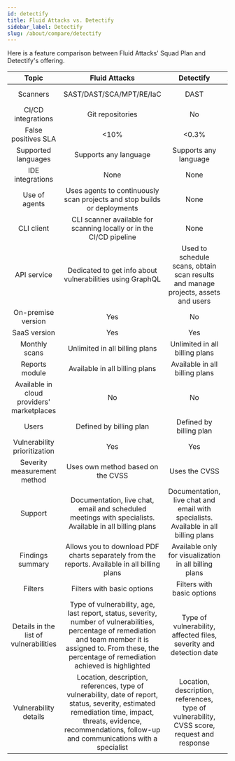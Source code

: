 ```yaml
---
id: detectify
title: Fluid Attacks vs. Detectify
sidebar_label: Detectify
slug: /about/compare/detectify
---
```


Here is a feature comparison
between Fluid Attacks' Squad Plan and Detectify's offering.

|                    **Topic**                    |                                                                                                                        **Fluid Attacks**                                                                                                               |                                                        **Detectify**                                                        | **Advantage** |
|:-----------------------------------------------:|:------------------------------------------------------------------------------------------------------------------------------------------------------------------------------------------------------------------------------------------------------:|:---------------------------------------------------------------------------------------------------------------------------:|:-------------:|
| Scanners                                        | SAST/DAST/SCA/MPT/RE/IaC                                                                                                                                                                                                                               | DAST                                                                                                                        | Fluid Attacks |
| CI/CD integrations                              | Git repositories                                                                                                                                                                                                                                       | No                                                                                                                          | Fluid Attacks |
| False positives SLA                             |                                                                                                                                                                                                                                                   <10% | <0.3%                                                                                                                       | Detectify     |
| Supported languages                             | Supports any language                                                                                                                                                                                                                                  | Supports any language                                                                                                       | Similar       |
| IDE integrations                                | None                                                                                                                                                                                                                                                   | None                                                                                                                        | Similar       |
| Use of agents                                   | Uses agents to continuously scan projects and stop builds or deployments                                                                                                                                                                               | None                                                                                                                        | Fluid Attacks |
| CLI client                                      | CLI scanner available for scanning locally or in the CI/CD pipeline                                                                                                                                                                                    | None                                                                                                                        | Fluid Attacks |
| API service                                     | Dedicated to get info about vulnerabilities using GraphQL                                                                                                                                                                                              | Used to schedule scans, obtain scan results and manage projects,  assets and users                                          | Detectify     |
| On-premise version                              | Yes                                                                                                                                                                                                                                                    | No                                                                                                                          | Fluid Attacks |
| SaaS version                                    | Yes                                                                                                                                                                                                                                                    | Yes                                                                                                                         | Similar       |
| Monthly scans                                   | Unlimited in all billing plans                                                                                                                                                                                                                         | Unlimited in all billing plans                                                                                              | Similar       |
| Reports module                                  | Available in all billing plans                                                                                                                                                                                                                         | Available in all billing plans                                                                                              | Similar       |
| Available in cloud providers' marketplaces      | No                                                                                                                                                                                                                                                     | No                                                                                                                          | Similar       |
| Users                                           | Defined by billing plan                                                                                                                                                                                                                                | Defined by billing plan                                                                                                     | Similar       |
| Vulnerability prioritization                    | Yes                                                                                                                                                                                                                                                    | Yes                                                                                                                         | Similar       |
| Severity measurement method                     | Uses own method based on the CVSS                                                                                                                                                                                                                      | Uses the CVSS                                                                                                               | Fluid Attacks |
| Support                                         | Documentation, live chat, email and scheduled meetings with specialists. Available in all billing plans                                                                                                                                                | Documentation, live chat and email with specialists. Available  in all billing plans                                        | Fluid Attacks |
| Findings summary                                | Allows you to download PDF charts separately from the reports. Available in all billing plans                                                                                                                                                          | Available only for visualization in all billing plans                                                                       | Fluid Attacks |
| Filters                                         | Filters with basic options                                                                                                                                                                                                                             | Filters with basic options                                                                                                  | Similar       |
| Details in the list of vulnerabilities          | Type of vulnerability, age, last report, status, severity, number of vulnerabilities, percentage of remediation and team member it is assigned to. From these, the percentage of remediation achieved is highlighted                                   | Type of vulnerability, affected files, severity and detection date                                                          | Fluid Attacks |
| Vulnerability details                           | Location, description, references, type of vulnerability, date of report, status, severity, estimated remediation time, impact, threats, evidence, recommendations, follow-up and communications with a specialist                                     | Location, description,  references, type of vulnerability, CVSS score, request and response                                 | Fluid Attacks |
